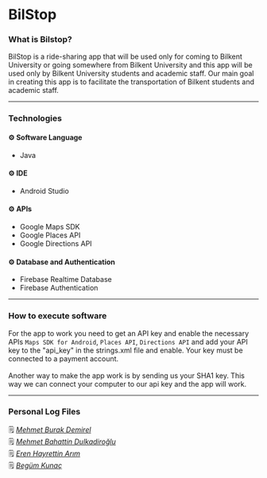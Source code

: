 # BilStop

### What is Bilstop?
BilStop is a ride-sharing app that will be used only for coming to Bilkent University or going somewhere from Bilkent University and this app will be used only by  Bilkent University students and academic staff. Our main goal in creating this app is to facilitate the transportation of Bilkent students and academic staff. <br />

---
### Technologies
#### :gear: Software Language
- Java

#### :gear: IDE
- Android Studio

#### :gear: APIs
- Google Maps SDK<br />
- Google Places API<br />
- Google Directions API<br />

#### :gear: Database and Authentication
- Firebase Realtime Database<br />
- Firebase Authentication<br />

---
### How to execute software

For the app to work you need to get an API key and enable the necessary APIs `Maps SDK for Android`, `Places API`, `Directions API` and add your API key to the "api_key" in the strings.xml file and enable. Your key must be connected to a payment account.<br />
<br />
Another way to make the app work is by sending us your SHA1 key. This way we can connect your computer to our api key and the app will work.<br />

---
### Personal Log Files
:spiral_notepad:  <a href="" style="font-style: italic">
    Mehmet Burak Demirel</a><br />
:spiral_notepad:  <a href="https://markdownmonster.west-wind.com" style="font-style: italic">
    Mehmet Bahattin Dulkadiroğlu</a><br />
:spiral_notepad:  <a href="https://github.com/ernarim/BilStop/blob/master/ErenLog.txt" style="font-style: italic">
    Eren Hayrettin Arım</a><br />
:spiral_notepad:  <a href="https://markdownmonster.west-wind.com" style="font-style: italic">
    Begüm Kunaç</a><br />


